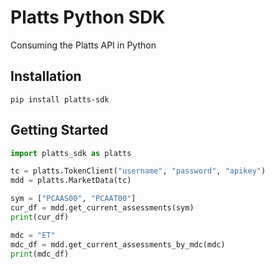 # Platts Python SDK

Consuming the Platts API in Python

## Installation

`pip install platts-sdk`

## Getting Started

```python
import platts_sdk as platts

tc = platts.TokenClient("username", "password", "apikey")
mdd = platts.MarketData(tc)

sym = ["PCAAS00", "PCAAT00"]
cur_df = mdd.get_current_assessments(sym)
print(cur_df)

mdc = "ET"
mdc_df = mdd.get_current_assessments_by_mdc(mdc)
print(mdc_df)
```
